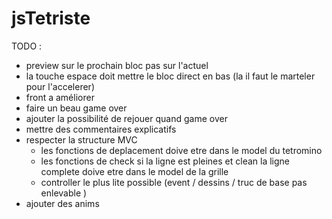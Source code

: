 # jsTetriste

TODO :

- preview sur le prochain bloc pas sur l'actuel
- la touche espace doit mettre le bloc direct en bas (la il faut le marteler pour l'accelerer)
- front a améliorer
- faire un beau game over
- ajouter la possibilité de rejouer quand game over
- mettre des commentaires explicatifs
- respecter la structure MVC
  - les fonctions de deplacement doive etre dans le model du tetromino
  - les fonctions de check si la ligne est pleines et clean la ligne complete doive etre dans le model de la grille
  - controller le plus lite possible (event / dessins / truc de base pas enlevable )
- ajouter des anims

